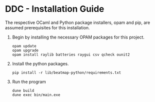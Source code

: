 # DDC - Installation Guide
The respective OCaml and Python package installers, opam and pip, are assumed prerequisites for this installation.

1. Begin by installing the necessary OPAM packages for this project.
    ```shell
    opam update
    opam upgrade
    opam install raylib batteries raygui csv qcheck ounit2
    ```
2. Install the python packages.
    ```shell
    pip install -r lib/beatmap-python/requirements.txt
    ```
3. Run the program
    ```shell
    dune build
    dune exec bin/main.exe
    ```
